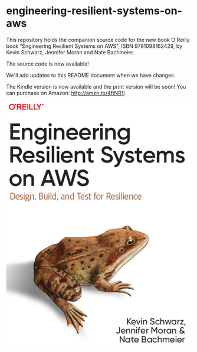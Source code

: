 # engineering-resilient-systems-on-aws

This repository holds the companion source code for the new book O'Reilly book "Engineering Resilient Systems on AWS", ISBN 9781098162429, by Kevin Schwarz, Jennifer Moran and Nate Bachmeier.

The source code is now available!

We'll add updates to this README document when we have changes. 

The Kindle version is now available and the print version will be soon! You can purchase on Amazon: http://amzn.to/4ftNR1j

![Cover](cover.png)
